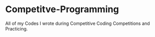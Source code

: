 # Competitve-Programming
All of my Codes I wrote during Competitive Coding Competitions and Practicing.
